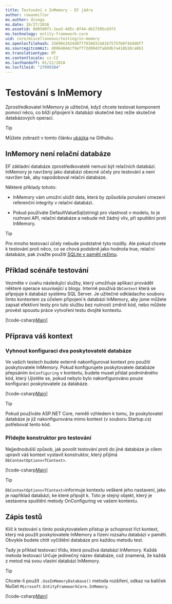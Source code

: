 ```yaml
---
title: Testování s InMemory - EF jádra
author: rowanmiller
ms.author: divega
ms.date: 10/27/2016
ms.assetid: 0d0590f1-1ea3-4d5c-8f44-db17395cd3f3
ms.technology: entity-framework-core
uid: core/miscellaneous/testing/in-memory
ms.openlocfilehash: 33690e3424d0777930d3cb8167575fb0f4ddd8f7
ms.sourcegitcommit: d096484dcf9eff73d9943fa60db7a418b10ca0b3
ms.translationtype: MT
ms.contentlocale: cs-CZ
ms.lasthandoff: 01/22/2018
ms.locfileid: "27995584"
---
```

# <a name="testing-with-inmemory"></a>Testování s InMemory

Zprostředkovatel InMemory je užitečné, když chcete testovat komponent pomocí něco, co blíží připojení k databázi skutečné bez režie skutečné databázových operací.

> [!TIP]  
> Můžete zobrazit v tomto článku [ukázka](https://github.com/aspnet/EntityFramework.Docs/tree/master/samples/core/Miscellaneous/Testing) na Githubu.

## <a name="inmemory-is-not-a-relational-database"></a>InMemory není relační databáze

EF základní databáze zprostředkovatelé nemusí být relačních databází. InMemory je navržený jako databázi obecné účely pro testování a není navržen tak, aby napodoboval relační databáze.

Některé příklady tohoto:
* InMemory vám umožní uložit data, která by způsobila porušení omezení referenční integrity v relační databázi.

* Pokud používáte DefaultValueSql(string) pro vlastnost v modelu, to je rozhraní API, relační databáze a nebude mít žádný vliv, při spuštění proti InMemory.

> [!TIP]  
> Pro mnoho testovací účely nebude podstatné tyto rozdíly. Ale pokud chcete k testování proti něco, co se chová podobně jako hodnota true, relační databáze, pak zvažte použití [SQLite v paměti režimu](sqlite.md).

## <a name="example-testing-scenario"></a>Příklad scénáře testování

Vezměte v úvahu následující služby, který umožňuje aplikaci provádět některé operace související s blogy. Interně používá `DbContext` která se připojuje k databázi systému SQL Server. Je užitečné odkládacího souboru tímto kontextem za účelem připojení k databázi InMemory, aby jsme můžete zapsat efektivní testy pro tuto službu bez nutnosti změnit kód, nebo můžete provést spoustu práce vytvoření testu dvojité kontextu.

[!code-csharp[Main](../../../../samples/core/Miscellaneous/Testing/BusinessLogic/BlogService.cs)]

## <a name="get-your-context-ready"></a>Příprava váš kontext

### <a name="avoid-configuring-two-database-providers"></a>Vyhnout konfiguraci dva poskytovatelé databáze

Ve vašich testech budete externě nakonfigurovat kontext pro použití poskytovatele InMemory. Pokud konfigurujete poskytovatele databáze přepsáním `OnConfiguring` v kontextu, budete muset přidat podmíněného kód, který Ujistěte se, pokud nebylo bylo nakonfigurováno pouze konfiguraci poskytovatele za databáze.

[!code-csharp[Main](../../../../samples/core/Miscellaneous/Testing/BusinessLogic/BloggingContext.cs#OnConfiguring)]

> [!TIP]  
> Pokud používáte ASP.NET Core, neměli vzhledem k tomu, že poskytovatel databáze je již nakonfigurována mimo kontext (v souboru Startup.cs) potřebovat tento kód.

### <a name="add-a-constructor-for-testing"></a>Přidejte konstruktor pro testování

Nejjednodušší způsob, jak povolit testování proti do jiné databáze je cílem upravit váš kontext vystavit konstruktor, který přijímá `DbContextOptions<TContext>`.

[!code-csharp[Main](../../../../samples/core/Miscellaneous/Testing/BusinessLogic/BloggingContext.cs#Constructors)]

> [!TIP]  
> `DbContextOptions<TContext>`informuje kontextu veškeré jeho nastavení, jako je například databázi, ke které připojit k. Toto je stejný objekt, který je sestavena spuštění metody OnConfiguring ve vašem kontextu.

## <a name="writing-tests"></a>Zápis testů

Klíč k testování s tímto poskytovatelem přístup je schopnost říct kontext, který má použít poskytovatele InMemory a řízení rozsahu databázi v paměti. Obvykle budete chtít vyčištění databáze pro každou metodu test.

Tady je příklad testovací třídu, která používá databázi InMemory. Každá metoda testovací Určuje jedinečný název databáze, což znamená, že každá z metod má svou vlastní databázi InMemory.

>[!TIP]
> Chcete-li použít `.UseInMemoryDatabase()` metoda rozšíření, odkaz na balíček NuGet `Microsoft.EntityFrameworkCore.InMemory`.

[!code-csharp[Main](../../../../samples/core/Miscellaneous/Testing/TestProject/InMemory/BlogServiceTests.cs)]
